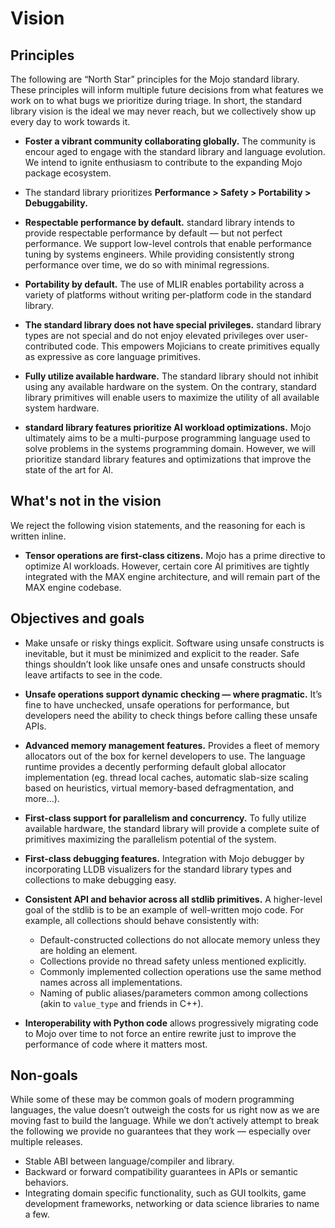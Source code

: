 # Vision

## Principles

The following are “North Star” principles for the Mojo standard library.
These principles will inform multiple future decisions from what features we
work on to what bugs we prioritize during triage. In short, the standard library
vision is the ideal we may never reach, but we collectively show up every day
to work towards it.

- **Foster a vibrant community collaborating globally.** The community is
encour aged to engage with the standard library and language evolution. We
intend to ignite enthusiasm to contribute to the expanding Mojo package
ecosystem.

- The standard library prioritizes
  **Performance > Safety > Portability > Debuggability.**

- **Respectable performance by default.** standard library intends to provide
respectable performance by default — but not perfect performance. We support
low-level controls that enable performance tuning by systems engineers. While
providing consistently strong performance over time, we do so with minimal
regressions.

- **Portability by default.** The use of MLIR enables portability across a
variety of platforms without writing per-platform code in the standard library.

- **The standard library does not have special privileges.** standard library
types are not special and do not enjoy elevated privileges over user-contributed
code. This empowers Mojicians to create primitives equally as expressive as core
language primitives.

- **Fully utilize available hardware.** The standard library should not inhibit
using any available hardware on the system. On the contrary, standard library
primitives will enable users to maximize the utility of all available system
hardware.

- **standard library features prioritize AI workload optimizations.** Mojo
ultimately aims to be a multi-purpose programming language used to solve
problems in the systems programming domain. However, we will prioritize standard
library features and optimizations that improve the state of the art for AI.

## What's not in the vision

We reject the following vision statements, and the reasoning for each is written
inline.

- **Tensor operations are first-class citizens.** Mojo has a prime directive to
  optimize AI workloads. However, certain core AI primitives are tightly
  integrated with the MAX engine architecture, and will remain part of the MAX
  engine codebase.

## Objectives and goals

- Make unsafe or risky things explicit. Software using unsafe constructs is
  inevitable, but it must be minimized and explicit to the reader. Safe things
  shouldn’t look like unsafe ones and unsafe constructs should leave artifacts
  to see in the code.

- **Unsafe operations support dynamic checking — where pragmatic.** It’s fine to
  have unchecked, unsafe operations for performance, but developers need the
  ability to check things before calling these unsafe APIs.

- **Advanced memory management features.** Provides a fleet of memory allocators
  out of the box for kernel developers to use. The language runtime provides a
  decently performing default global allocator implementation (eg. thread local
  caches, automatic slab-size scaling based on heuristics, virtual memory-based
  defragmentation, and more…).

- **First-class support for parallelism and concurrency.** To fully utilize
  available hardware, the standard library will provide a complete suite of
  primitives maximizing the parallelism potential of the system.

- **First-class debugging features.** Integration with Mojo debugger by
  incorporating LLDB visualizers for the standard library types and collections
  to make debugging easy.

- **Consistent API and behavior across all stdlib primitives.** A higher-level
  goal of the stdlib is to be an example of well-written mojo code. For example,
  all collections should behave consistently with:

  - Default-constructed collections do not allocate memory unless they are
    holding an element.
  - Collections provide no thread safety unless mentioned explicitly.
  - Commonly implemented collection operations use the same method names across
    all implementations.
  - Naming of public aliases/parameters common among collections (akin to
    `value_type` and friends in C++).

- **Interoperability with Python code** allows progressively migrating code to
  Mojo over time to not force an entire rewrite just to improve the performance
  of code where it matters most.

## Non-goals

While some of these may be common goals of modern programming languages, the
value doesn’t outweigh the costs for us right now as we are moving fast to build
the language. While we don’t actively attempt to break the following we provide
no guarantees that they work — especially over multiple releases.

- Stable ABI between language/compiler and library.
- Backward or forward compatibility guarantees in APIs or semantic behaviors.
- Integrating domain specific functionality, such as GUI toolkits, game
  development frameworks, networking or data science libraries to name a few.
